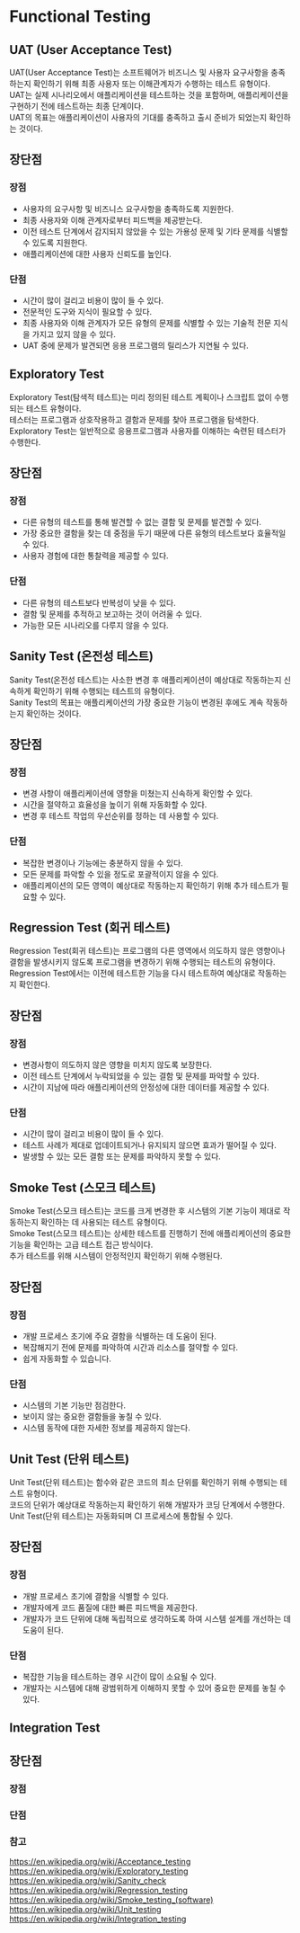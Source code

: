 # Functional Testing

## UAT (User Acceptance Test)
UAT(User Acceptance Test)는 소프트웨어가 비즈니스 및 사용자 요구사항을 충족하는지 확인하기 위해 최종 사용자 또는 이해관계자가 수행하는 테스트 유형이다.   
UAT는 실제 시나리오에서 애플리케이션을 테스트하는 것을 포함하며, 애플리케이션을 구현하기 전에 테스트하는 최종 단계이다.    
UAT의 목표는 애플리케이션이 사용자의 기대를 충족하고 출시 준비가 되었는지 확인하는 것이다.

## 장단점
### 장점
* 사용자의 요구사항 및 비즈니스 요구사항을 충족하도록 지원한다.
* 최종 사용자와 이해 관계자로부터 피드백을 제공받는다.
* 이전 테스트 단계에서 감지되지 않았을 수 있는 가용성 문제 및 기타 문제를 식별할 수 있도록 지원한다.
* 애플리케이션에 대한 사용자 신뢰도를 높인다.

### 단점
* 시간이 많이 걸리고 비용이 많이 들 수 있다.
* 전문적인 도구와 지식이 필요할 수 있다.
* 최종 사용자와 이해 관계자가 모든 유형의 문제를 식별할 수 있는 기술적 전문 지식을 가지고 있지 않을 수 있다.
* UAT 중에 문제가 발견되면 응용 프로그램의 릴리스가 지연될 수 있다.

## Exploratory Test
Exploratory Test(탐색적 테스트)는 미리 정의된 테스트 계획이나 스크립트 없이 수행되는 테스트 유형이다.   
테스터는 프로그램과 상호작용하고 결함과 문제를 찾아 프로그램을 탐색한다.   
Exploratory Test는 일반적으로 응용프로그램과 사용자를 이해하는 숙련된 테스터가 수행한다.

## 장단점
### 장점
* 다른 유형의 테스트를 통해 발견할 수 없는 결함 및 문제를 발견할 수 있다.
* 가장 중요한 결함을 찾는 데 중점을 두기 때문에 다른 유형의 테스트보다 효율적일 수 있다.
* 사용자 경험에 대한 통찰력을 제공할 수 있다.

### 단점
* 다른 유형의 테스트보다 반복성이 낮을 수 있다.
* 결함 및 문제를 추적하고 보고하는 것이 어려울 수 있다.
* 가능한 모든 시나리오를 다루지 않을 수 있다.

## Sanity Test (온전성 테스트)
Sanity Test(온전성 테스트)는 사소한 변경 후 애플리케이션이 예상대로 작동하는지 신속하게 확인하기 위해 수행되는 테스트의 유형이다.  
Sanity Test의 목표는 애플리케이션의 가장 중요한 기능이 변경된 후에도 계속 작동하는지 확인하는 것이다.

## 장단점
### 장점
* 변경 사항이 애플리케이션에 영향을 미쳤는지 신속하게 확인할 수 있다.
* 시간을 절약하고 효율성을 높이기 위해 자동화할 수 있다.
* 변경 후 테스트 작업의 우선순위를 정하는 데 사용할 수 있다.

### 단점
* 복잡한 변경이나 기능에는 충분하지 않을 수 있다.
* 모든 문제를 파악할 수 있을 정도로 포괄적이지 않을 수 있다.
* 애플리케이션의 모든 영역이 예상대로 작동하는지 확인하기 위해 추가 테스트가 필요할 수 있다.

## Regression Test (회귀 테스트)
Regression Test(회귀 테스트)는 프로그램의 다른 영역에서 의도하지 않은 영향이나 결함을 발생시키지 않도록 프로그램을 변경하기 위해 수행되는 테스트의 유형이다.   
Regression Test에서는 이전에 테스트한 기능을 다시 테스트하여 예상대로 작동하는지 확인한다.

## 장단점
### 장점
* 변경사항이 의도하지 않은 영향을 미치지 않도록 보장한다.
* 이전 테스트 단계에서 누락되었을 수 있는 결함 및 문제를 파악할 수 있다.
* 시간이 지남에 따라 애플리케이션의 안정성에 대한 데이터를 제공할 수 있다.

### 단점
* 시간이 많이 걸리고 비용이 많이 들 수 있다.
* 테스트 사례가 제대로 업데이트되거나 유지되지 않으면 효과가 떨어질 수 있다.
* 발생할 수 있는 모든 결함 또는 문제를 파악하지 못할 수 있다.

## Smoke Test (스모크 테스트)
Smoke Test(스모크 테스트)는 코드를 크게 변경한 후 시스템의 기본 기능이 제대로 작동하는지 확인하는 데 사용되는 테스트 유형이다.   
Smoke Test(스모크 테스트)는 상세한 테스트를 진행하기 전에 애플리케이션의 중요한 기능을 확인하는 고급 테스트 접근 방식이다.   
추가 테스트를 위해 시스템이 안정적인지 확인하기 위해 수행된다.    

## 장단점
### 장점
* 개발 프로세스 초기에 주요 결함을 식별하는 데 도움이 된다.
* 복잡해지기 전에 문제를 파악하여 시간과 리소스를 절약할 수 있다.
* 쉽게 자동화할 수 있습니다.

### 단점
* 시스템의 기본 기능만 점검한다.
* 보이지 않는 중요한 결함들을 놓칠 수 있다.
* 시스템 동작에 대한 자세한 정보를 제공하지 않는다.

## Unit Test (단위 테스트)
Unit Test(단위 테스트)는 함수와 같은 코드의 최소 단위를 확인하기 위해 수행되는 테스트 유형이다.   
코드의 단위가 예상대로 작동하는지 확인하기 위해 개발자가 코딩 단계에서 수행한다.   
Unit Test(단위 테스트)는 자동화되며 CI 프로세스에 통합될 수 있다.

## 장단점
### 장점
* 개발 프로세스 초기에 결함을 식별할 수 있다.
* 개발자에게 코드 품질에 대한 빠른 피드백을 제공한다.
* 개발자가 코드 단위에 대해 독립적으로 생각하도록 하여 시스템 설계를 개선하는 데 도움이 된다.

### 단점
* 복잡한 기능을 테스트하는 경우 시간이 많이 소요될 수 있다.
* 개발자는 시스템에 대해 광범위하게 이해하지 못할 수 있어 중요한 문제를 놓칠 수 있다.

## Integration Test

## 장단점
### 장점
### 단점

### 참고
https://en.wikipedia.org/wiki/Acceptance_testing   
https://en.wikipedia.org/wiki/Exploratory_testing   
https://en.wikipedia.org/wiki/Sanity_check   
https://en.wikipedia.org/wiki/Regression_testing   
https://en.wikipedia.org/wiki/Smoke_testing_(software)    
https://en.wikipedia.org/wiki/Unit_testing    
https://en.wikipedia.org/wiki/Integration_testing    
